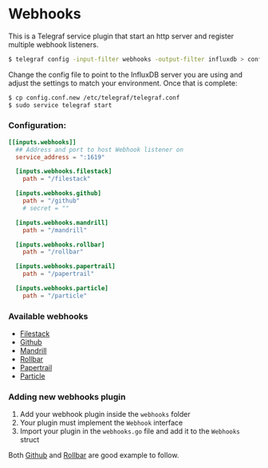# Webhooks

This is a Telegraf service plugin that start an http server and register multiple webhook listeners.

```sh
$ telegraf config -input-filter webhooks -output-filter influxdb > config.conf.new
```

Change the config file to point to the InfluxDB server you are using and adjust the settings to match your environment. Once that is complete:

```sh
$ cp config.conf.new /etc/telegraf/telegraf.conf
$ sudo service telegraf start
```


### Configuration:

```toml
[[inputs.webhooks]]
  ## Address and port to host Webhook listener on
  service_address = ":1619"

  [inputs.webhooks.filestack]
    path = "/filestack"

  [inputs.webhooks.github]
    path = "/github"
    # secret = ""

  [inputs.webhooks.mandrill]
    path = "/mandrill"

  [inputs.webhooks.rollbar]
    path = "/rollbar"

  [inputs.webhooks.papertrail]
    path = "/papertrail"

  [inputs.webhooks.particle]
    path = "/particle"
```


### Available webhooks

- [Filestack](filestack/)
- [Github](github/)
- [Mandrill](mandrill/)
- [Rollbar](rollbar/)
- [Papertrail](papertrail/)
- [Particle](particle/)


### Adding new webhooks plugin

1. Add your webhook plugin inside the `webhooks` folder
1. Your plugin must implement the `Webhook` interface
1. Import your plugin in the `webhooks.go` file and add it to the `Webhooks` struct

Both [Github](github/) and [Rollbar](rollbar/) are good example to follow.
